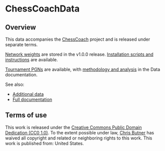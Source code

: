 # ChessCoachData

## Overview

This data accompanies the [ChessCoach](https://github.com/chrisbutner/ChessCoach#readme) project and is released under separate terms.

[Network weights](https://github.com/chrisbutner/ChessCoachData/releases/download/v1.0.0/Data.zip) are stored in the v1.0.0 release. [Installation scripts and instructions](https://github.com/chrisbutner/ChessCoach#post-installation) are available.

[Tournament PGNs](tournaments) are available, with [methodology and analysis](https://chrisbutner.github.io/ChessCoach/data.html#strength-tournaments) in the Data documentation.

See also:
- [Additional data](https://chrisbutner.github.io/ChessCoach/data.html)
- [Full documentation](https://chrisbutner.github.io/ChessCoach/)

## Terms of use

This work is released under the [Creative Commons Public Domain Dedication (CC0 1.0)](LICENSE). To the extent possible under law, [Chris Butner](mailto:chris.butner@outlook.com) has waived all copyright and related or neighboring rights to this work. This work is published from: United States.